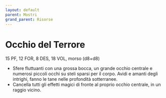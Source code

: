 ```yaml
---
layout: default
parent: Mostri
grand_parent: Risorse
---
```


# Occhio del Terrore

15 PF, 12 FOR, 8 DES, 18 VOL, morso (d8+d8)

- Sfere fluttuanti con una grossa bocca, un grande occhio centrale e numerosi piccoli occhi su steli sparsi per il corpo. Avidi e amanti degli intrighi, fanno le tane nelle profondità sotterranee.
- Cancella tutti gli effetti magici di fronte al proprio occhio centrale, in un raggio vicino.
